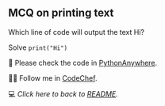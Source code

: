 ## MCQ on printing text
Which line of code will output the text Hi?

Solve
`print("Hi")`

:snake: Please check the code in [PythonAnywhere](https://www.pythonanywhere.com/user/mayannaoliveira/shares/6fcd2d10d5994b478df3fbc762dbce23/).

:cook: Follow me in [CodeChef](https://www.codechef.com/users/tower_boat_88). 

:computer: _Click here to back to [README](/README.md)._